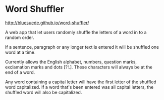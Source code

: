 # Word Shuffler

http://bluesuede.github.io/word-shuffler/

A web app that let users randomly shuffle the letters of a word in to a random order.

If a sentence, paragraph or any longer text is entered it will be shuffled one word at a time.

Currently allows the English alphabet, numbers, question marks, exclamation marks and dots [?!.]. These characters will always be at the end of a word.

Any word containing a capital letter will have the first letter of the shuffled word capitalized. If a word that's been entered was all capital letters, the shuffled word will also be capitalized.